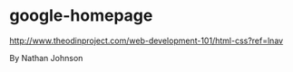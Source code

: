 google-homepage
===============

http://www.theodinproject.com/web-development-101/html-css?ref=lnav

By Nathan Johnson